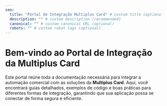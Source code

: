 ```yaml
---
seo:
  title: "Portal de Integração Multiplus Card" # custom title (optional)
  description: "" # custom description (recommended)
  canonical: "" # custom canonical URL (optional)
  robots: "" # custom robot tags (optional)
---
```

# Bem-vindo ao Portal de Integração da Multiplus Card

Este portal reúne toda a documentação necessária para integrar a automação comercial com as soluções da **Multiplus Card**. Aqui, você encontrará guias detalhados, exemplos de código e boas práticas para diferentes formas de integração, garantindo que sua aplicação possa se conectar de forma segura e eficiente.
